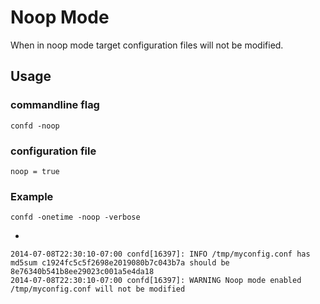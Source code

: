 # Noop Mode

When in noop mode target configuration files will not be modified.

## Usage

### commandline flag

```
confd -noop
```

### configuration file

```
noop = true
```

### Example

```
confd -onetime -noop -verbose
```

-

```
2014-07-08T22:30:10-07:00 confd[16397]: INFO /tmp/myconfig.conf has md5sum c1924fc5c5f2698e2019080b7c043b7a should be 8e76340b541b8ee29023c001a5e4da18
2014-07-08T22:30:10-07:00 confd[16397]: WARNING Noop mode enabled /tmp/myconfig.conf will not be modified
```
